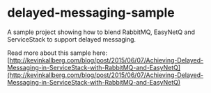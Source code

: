 # delayed-messaging-sample
A sample project showing how to blend RabbitMQ, EasyNetQ and ServiceStack to support delayed messaging.

Read more about this sample here: [http://kevinkallberg.com/blog/post/2015/06/07/Achieving-Delayed-Messaging-in-ServiceStack-with-RabbitMQ-and-EasyNetQ](http://kevinkallberg.com/blog/post/2015/06/07/Achieving-Delayed-Messaging-in-ServiceStack-with-RabbitMQ-and-EasyNetQ)
